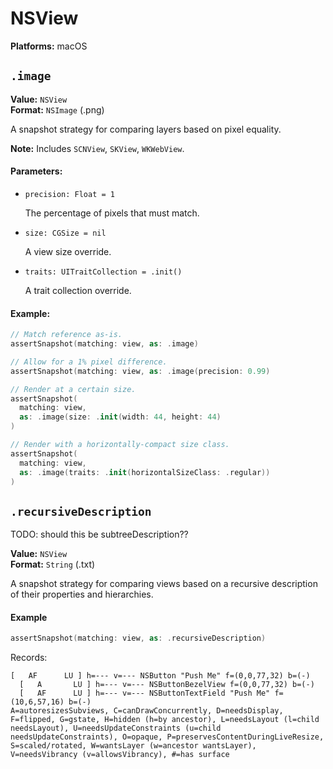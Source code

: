 # NSView

**Platforms:** macOS

## `.image`

**Value:** `NSView`
<br>
**Format:** `NSImage` (.png)

A snapshot strategy for comparing layers based on pixel equality.

**Note:** Includes `SCNView`, `SKView`, `WKWebView`.

#### Parameters:

  - `precision: Float = 1`

    The percentage of pixels that must match.

  - `size: CGSize = nil`

    A view size override.
    
  - `traits: UITraitCollection = .init()`

    A trait collection override.

#### Example:

``` swift
// Match reference as-is.
assertSnapshot(matching: view, as: .image)

// Allow for a 1% pixel difference.
assertSnapshot(matching: view, as: .image(precision: 0.99)

// Render at a certain size.
assertSnapshot(
  matching: view,
  as: .image(size: .init(width: 44, height: 44)
)

// Render with a horizontally-compact size class.
assertSnapshot(
  matching: view,
  as: .image(traits: .init(horizontalSizeClass: .regular))
)
```

## `.recursiveDescription`

TODO: should this be subtreeDescription??

**Value:** `NSView`
<br>
**Format:** `String` (.txt)

A snapshot strategy for comparing views based on a recursive description of their properties and hierarchies.

#### Example

``` swift
assertSnapshot(matching: view, as: .recursiveDescription)
```

Records:

```
[   AF      LU ] h=--- v=--- NSButton "Push Me" f=(0,0,77,32) b=(-)
  [   A       LU ] h=--- v=--- NSButtonBezelView f=(0,0,77,32) b=(-)
  [   AF      LU ] h=--- v=--- NSButtonTextField "Push Me" f=(10,6,57,16) b=(-)
A=autoresizesSubviews, C=canDrawConcurrently, D=needsDisplay, F=flipped, G=gstate, H=hidden (h=by ancestor), L=needsLayout (l=child needsLayout), U=needsUpdateConstraints (u=child needsUpdateConstraints), O=opaque, P=preservesContentDuringLiveResize, S=scaled/rotated, W=wantsLayer (w=ancestor wantsLayer), V=needsVibrancy (v=allowsVibrancy), #=has surface
```
